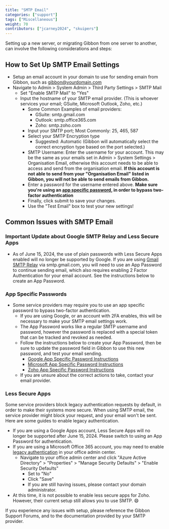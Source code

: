 ```yaml
---
title: "SMTP Email"
categories: ["support"]
tags: ["Miscellaneous"]
weight: 70
contributors: ["jcarney2024", "skuipers"]
---
```

Setting up a new server, or migrating Gibbon from one server to another, can involve the following considerations and steps:

## How to Set Up SMTP Email Settings

* Setup an email account in your domain to use for sending emain from Gibbon, such as gibbon@yourdomain.com
* Navigate to Admin > System Admin > Third Party Settings > SMTP Mail
  * Set "Enable SMTP Mail" to "Yes"
  * Input the hostname of your SMTP email provider. (This is whoever services your email; GSuite, Microsoft Outlook, Zoho, etc.)
    * Some Common Examples of email providers:
      * GSuite: smtp.gmail.com
      * Outlook: smtp.office365.com
      * Zoho: smtp.zoho.com
    * Input your SMTP port; Most Commonly: 25, 465, 587
    * Select your SMTP Encryption type
      * Suggested: Automatic (Gibbon will automatically select the correct encryption type based on the port selected.)
    * SMTP Username: Enter the username for your account. This may be the same as your emails set in Admin > System Settings > Organisation Email, otherwise this account needs to be able to access and send from the organisation email. **If this account is not able to send from your "Organisation Email" listed in Gibbon, you will not be able to send emails from Gibbon.**
    * Enter a password for the username entered above. **Make sure you're using an [app specific password](#app-specific-passwords), in order to bypass two-factor authentication**
    * Finally, click submit to save your changes.
    * Use the "Test Email" box to test your new settings!

## Common Issues with SMTP Email

### Important Update about Google SMTP Relay and Less Secure Apps

* As of June 15, 2024, the use of plain passwords with Less Secure Apps enabled will no longer be supported by Google. If you are using [Gmail SMTP Relay](https://apps.google.com/supportwidget/articlehome?hl=en&article_url=https%3A%2F%2Fsupport.google.com%2Fa%2Fanswer%2F2956491%3Fhl%3Den&assistant_id=generic-unu&product_context=2956491&product_name=UnuFlow&trigger_context=a) via smtp.gmail.com, you will need to use an App Password to continue sending email, which also requires enabling 2 Factor Authentication for your email account. See the instructions below to create an App Password.

### App Specific Passwords

* Some service providers may require you to use an app specific password to bypass two-factor authentication.
  * If you are using Google, or an account with 2FA enables, this will be necessary to make your SMTP email settings work.
  * The App Password works like a regular SMTP username and password, however the password is replaced with a special token that can be tracked and revoked as needed.
  * Follow the instructions below to create your App Password, then be sure to update the password field in Gibbon to use this new password, and test your email sending. 
    * [Google App Specific Password Instructions](https://support.google.com/accounts/answer/185833?hl=en)
    * [Microsoft App Specific Password Instructions](https://support.microsoft.com/en-us/account-billing/using-app-passwords-with-apps-that-don-t-support-two-step-verification-5896ed9b-4263-e681-128a-a6f2979a7944)
    * [Zoho App Specific Password Instructions](https://help.zoho.com/portal/en/kb/bigin/channels/email/articles/generate-an-app-specific-password)
  * If you are unsure about the correct actions to take, contact your email provider.

### Less Secure Apps

Some service providers block legacy authentication requests by default, in order to make their systems more secure. When using SMTP email, the service provider might block your request, and your email won't be sent. Here are some guides to enable legacy authentication.

* If you are using a Google Apps account, Less Secure Apps will no longer be supported after June 15, 2024. Please switch to using an App Password for authentication.
* If you are using a Microsoft Office 365 account, you may need to enable [legacy authentication](http://woshub.com/enable-modern-basic-auth-microsoft-365/) in your office admin center.
  * Navigate to your office admin center and click "Azure Active Directory" > "Properties" > "Manage Security Defaults" > "Enable Security Defaults"
    * Set to "No"
    * Click "Save"
    * If you are still having issues, please contact your domain administrator.
* At this time, it is not possible to enable less secure apps for Zoho. However, their current setup still allows you to use SMTP. 😄

If you experience any issues with setup, please reference the Gibbon Support Forums, and to the documentation provided by your SMTP provider.
